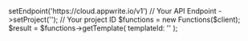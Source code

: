 <?php

use Appwrite\Client;
use Appwrite\Services\Functions;

$client = (new Client())
    ->setEndpoint('https://cloud.appwrite.io/v1') // Your API Endpoint
    ->setProject('<YOUR_PROJECT_ID>'); // Your project ID

$functions = new Functions($client);

$result = $functions->getTemplate(
    templateId: '<TEMPLATE_ID>'
);